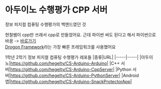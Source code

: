 # 아두이노 수행평가 CPP 서버
정보 피지컬 컴퓨팅 수행평가의 백엔드였던 것

현철쌤이 cpp만 쓰래서 cpp로 만들었어요.
근데 파이썬 써도 된다고 해서 파이썬으로 바꿈 -> <a href="https://github.com/hegelty/CS-Arduino-PythonServer">바로가기</a><br>
<a href="https://github.com/drogonframework/drogon">Drogon Framework</a>라는 가장 빠른 프레임워크를 사용했어요

1학년 2학기 정보 피지컬 컴퓨팅 수행평가 레포들
|종류|URL|
|-----|-----|
|아두이노|https://github.com/hegelty/CS-Arduino-Arduino|
|C++ 서버|https://github.com/hegelty/CS-Arduino-CppServer|
|Python 서버|https://github.com/hegelty/CS-Arduino-PythonServer|
|Android 앱|https://github.com/hegelty/CS-Arduino-SnackProtectorApp|
